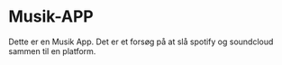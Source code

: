 # Musik-APP
Dette er en Musik App. Det er et forsøg på at slå spotify og soundcloud sammen til en platform.
